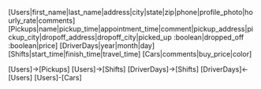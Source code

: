 [Users|first_name|last_name|address|city|state|zip|phone|profile_photo|hourly_rate|comments]
[Pickups|name|pickup_time|appointment_time|comment|pickup_address|pickup_city|dropoff_address|dropoff_city|picked_up :boolean|dropped_off :boolean|price]
[DriverDays|year|month|day]
[Shifts|start_time|finish_time|travel_time]
[Cars|comments|buy_price|color]

[Users]->[Pickups]
[Users]->[Shifts]
[DriverDays]->[Shifts]
[DriverDays]<-[Users]
[Users]-[Cars]
